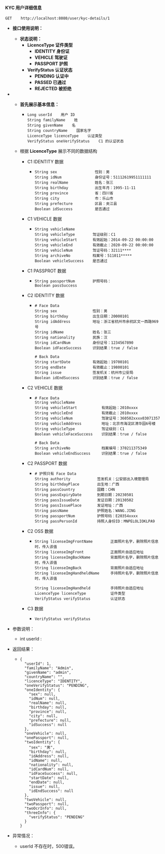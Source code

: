 #### KYC 用户详细信息

```
GET    http://localhost:8080/user/kyc-details/1
```

* **接口使用说明：**

  * **状态说明：**
    * **LicenceType    证件类型**
      * **IDENTITY    身份证**
      * **VEHICLE     驾驶证**
      * **PASSPORT    护照**
    * **VerifyStatus    认证状态**
      * **PENDING    认证中**
      * **PASSED    已通过**
      * **REJECTED    被拒绝**

* * **首先展示基本信息：**
    * ```
      Long userId    用户 ID
      String familyName    姓
      String givenName    名
      String countryName    国家名字
      LicenceType licenceType    认证类型
      VerifyStatus oneVerifyStatus    C1 的认证状态
      ```
  * 根据 **LicenceType** 展示不同的数据结构

    * C1 IDENTITY 数据
      * ```
        String sex                 性别：男  
        String idNum               身份证号：51112619951111111
        String realName            姓名：张三
        String birthday            出生年月：1995-11-11
        String province            省：四川省
        String city                市：乐山市
        String prefecture          区县：夹江县
        Boolean idSuccess          是否通过
        ```
    * C1 VEHICLE 数据

      * ```
        String vehicleName        
        String vehicleType        驾证级别：C1
        String vehicleStart       有效起始：2014-09-22 00:00:00
        String vehicleEnd         有效截止：2020-09-22 00:00:00
        String vehicleNum         驾证号码：32111****
        String archiveNo          档案号：511011***** 
        Boolean vehicleSuccess    是否通过
        ```

    * C1 PASSPROT 数据

      * ```
        String passportNum        护照号码：
        Boolean passSuccess
        ```

    * C2 IDENTITY 数据

      * ```
        # Face Data
        String sex                性别：男
        String birthday           出生日期：20000101
        String idAddress          地址：浙江省杭州市余杭区文一西路969号
        String idName             姓名：张三
        String nationality        民族：汉
        String idCardNum          身份证号：1234567890
        Boolean idFaceSuccess     识别结果：true / false

        # Back Data
        String startDate          有效起始：19700101
        String endDate            有效截止：19800101
        String issue              签发机关：杭州市公安局
        Boolean idEndSuccess      识别结果：true / false
        ```

    * C2 VEHICLE 数据

      * ```
        # Face Data
        String vehicleName
        String vehicleStart           有效起始：2010xxxx
        String vehicleEnd             有效截止：2010xxxx
        String vehicleNum             驾驶证号：360502xxxx03071357
        String vehicleAddress         地址：北京市海淀区清华园6号楼
        String vehicleType            驾证级别：C1
        Boolean vehicleFaceSuccess    识别结果：true / false

        # Back Data
        String archiveNo              档案编号：370211375349
        Boolean vehicleEndSuccess     识别结果：true / false
        ```

    * C2 PASSPORT 数据

      * ```
        # 护照只有 Face Data
        String authority            签发机关：公安部出入境管理局
        String birthdayPlace        出生地：广西
        String passCountry          国籍：CHN
        String passExpiryDate       到期日期：20230501
        String passIssueDate        发证日期：20130502
        String passIssuePlace       发证地址：广西
        String passName             护照姓名：WANG.JING
        String passportNum          护照号码：E20354xxxx
        String passPersonId         持照人身份ID：MNPELOLIOKLPA9
        ```

    * C2 OSS 数据

      * ```
        String licenseImgFrontName        正面照片名字，删除照片信息时，传入该值
        String licenseImgFront            正面照片自适应地址
        String licenseImgBackName         背面照片名字，删除照片信息时，传入该值
        String licenseImgBack             背面照片自适应地址
        String licenseImgHandheldName     手持照片名字，删除照片信息时，传入该值

        String licenseImgHandheld         手持照片自适应地址
        LicenceType licenceType           证件类型
        VerifyStatus verifyStatus         认证状态
        ```

    * C3 数据

      * ```
        VerifyStatus verifyStatus
        ```
* 参数说明：

  * int  userId :

* 返回结果：

  * ```
    {
      "userId": 1,
      "familyName": "Admin",
      "givenName": "admin",
      "countryName": "",
      "licenceType": "IDENTITY",
      "oneVerifyStatus": "PENDING",
      "oneIdentity": {
        "sex": null,
        "idNum": null,
        "realName": null,
        "birthday": null,
        "province": null,
        "city": null,
        "prefecture": null,
        "idSuccess": null
      },
      "oneVehicle": null,
      "onePassport": null,
      "twoIdentity": {
        "sex": "男",
        "birthday": null,
        "idAddress": null,
        "idName": null,
        "nationality": null,
        "idCardNum": null,
        "idFaceSuccess": null,
        "startDate": null,
        "endDate": null,
        "issue": null,
        "idEndSuccess": null
      },
      "twoVehicle": null,
      "twoPassport": null,
      "twoOcrInfo": null,
      "threeInfo": {
        "verifyStatus": "PENDING"
      }
    }
    ```

* 异常情况：

  * userId 不存在时，500错误。



